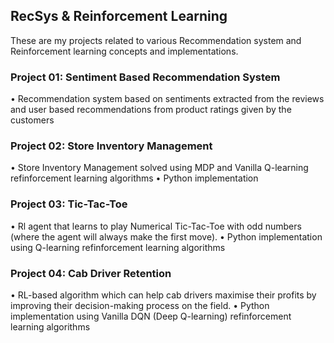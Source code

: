 ﻿## RecSys & Reinforcement Learning

These are my projects related to various Recommendation system and Reinforcement learning concepts and implementations.

### Project 01: Sentiment Based Recommendation System

• Recommendation system based on sentiments extracted from the reviews and user based recommendations from product ratings given by the customers

### Project 02: Store Inventory Management

• Store Inventory Management solved using MDP and Vanilla Q-learning refinforcement learning algorithms
• Python implementation

### Project 03: Tic-Tac-Toe

• Rl agent that learns to play Numerical Tic-Tac-Toe with odd numbers (where the agent will always make the first move).
• Python implementation using Q-learning refinforcement learning algorithms

### Project 04: Cab Driver Retention

• RL-based algorithm which can help cab drivers maximise their profits by improving their decision-making process on the field.
• Python implementation using Vanilla DQN (Deep Q-learning) refinforcement learning algorithms
